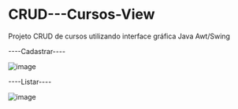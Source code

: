 # CRUD---Cursos-View
Projeto CRUD de cursos utilizando interface gráfica Java Awt/Swing

----Cadastrar----

![image](https://github.com/emilly-soares/CRUD---Cursos-View/assets/54116441/070652cd-4d4f-4a07-a2c0-597cb660898a)


----Listar----

![image](https://github.com/emilly-soares/CRUD---Cursos-View/assets/54116441/3a4f6d68-6ff1-4fae-b2c4-0ab754f8f7ef)


